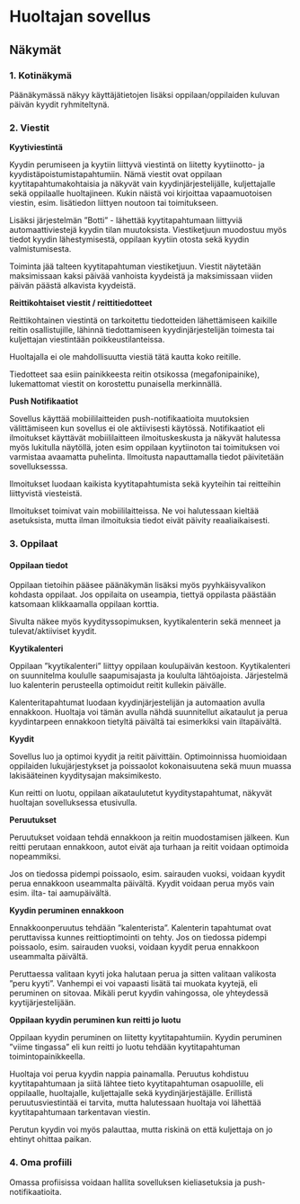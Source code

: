 # Huoltajan sovellus

## Näkymät

### 1. Kotinäkymä

Päänäkymässä näkyy käyttäjätietojen lisäksi oppilaan/oppilaiden kuluvan päivän kyydit ryhmiteltynä.

### 2. Viestit

**Kyytiviestintä**

Kyydin perumiseen ja kyytiin liittyvä viestintä on liitetty kyytiinotto- ja kyydistäpoistumistapahtumiin. Nämä viestit ovat oppilaan kyytitapahtumakohtaisia ja näkyvät vain kyydinjärjestelijälle, kuljettajalle sekä oppilaalle huoltajineen. Kukin näistä voi kirjoittaa vapaamuotoisen viestin, esim. lisätiedon liittyen noutoon tai toimitukseen.

Lisäksi järjestelmän ”Botti” - lähettää kyytitapahtumaan liittyviä automaattiviestejä kyydin tilan muutoksista. Viestiketjuun muodostuu myös tiedot kyydin lähestymisestä, oppilaan kyytiin otosta sekä kyydin valmistumisesta. 

Toiminta jää talteen kyytitapahtuman viestiketjuun. Viestit näytetään maksimissaan kaksi päivää vanhoista kyydeistä ja maksimissaan viiden päivän päästä alkavista kyydeistä.

**Reittikohtaiset viestit / reittitiedotteet**

Reittikohtainen viestintä on tarkoitettu tiedotteiden lähettämiseen kaikille reitin osallistujille, lähinnä tiedottamiseen kyydinjärjestelijän toimesta tai kuljettajan viestintään poikkeustilanteissa. 

Huoltajalla ei ole mahdollisuutta viestiä tätä kautta koko reitille.

Tiedotteet saa esiin painikkeesta reitin otsikossa (megafonipainike), lukemattomat viestit on korostettu punaisella merkinnällä.

**Push Notifikaatiot**

Sovellus käyttää mobiililaitteiden push-notifikaatioita muutoksien välittämiseen kun sovellus ei ole aktiivisesti käytössä. Notifikaatiot eli ilmoitukset käyttävät mobiililaitteen ilmoituskeskusta ja näkyvät halutessa myös lukitulla näytöllä, joten esim oppilaan kyytiinoton tai toimituksen voi varmistaa avaamatta puhelinta. Ilmoitusta napauttamalla tiedot päivitetään sovelluksesssa.

Ilmoitukset luodaan kaikista kyytitapahtumista sekä kyyteihin tai reitteihin liittyvistä viesteistä.

Ilmoitukset toimivat vain mobiililaitteissa. Ne voi halutessaan kieltää asetuksista, mutta ilman ilmoituksia tiedot eivät päivity reaaliaikaisesti.

### 3. Oppilaat

#### Oppilaan tiedot

Oppilaan tietoihin pääsee päänäkymän lisäksi myös pyyhkäisyvalikon kohdasta oppilaat. Jos oppilaita on useampia, tiettyä oppilasta päästään katsomaan klikkaamalla oppilaan korttia.

Sivulta näkee myös kyydityssopimuksen, kyytikalenterin sekä menneet ja tulevat/aktiiviset kyydit.

**Kyytikalenteri**

Oppilaan ”kyytikalenteri” liittyy oppilaan koulupäivän kestoon. Kyytikalenteri on suunnitelma koululle saapumisajasta ja koululta lähtöajoista. Järjestelmä luo kalenterin perusteella optimoidut reitit kullekin päivälle.

Kalenteritapahtumat luodaan kyydinjärjestelijän ja automaation avulla ennakkoon. Huoltaja voi tämän avulla nähdä suunnitellut aikataulut ja perua kyydintarpeen ennakkoon tietyltä päivältä tai esimerkiksi vain iltapäivältä.

**Kyydit**

Sovellus luo ja optimoi kyydit ja reitit päivittäin. Optimoinnissa huomioidaan oppilaiden lukujärjestykset ja poissaolot kokonaisuutena sekä muun muassa lakisääteinen kyyditysajan maksimikesto. 

Kun reitti on luotu, oppilaan aikataulutetut kyyditystapahtumat, näkyvät huoltajan sovelluksessa etusivulla.

**Peruutukset**

Peruutukset voidaan tehdä ennakkoon ja reitin muodostamisen jälkeen. Kun reitti perutaan ennakkoon, autot eivät aja turhaan ja reitit voidaan optimoida nopeammiksi.

Jos on tiedossa pidempi poissaolo, esim. sairauden vuoksi, voidaan kyydit perua ennakkoon useammalta päivältä. Kyydit voidaan perua myös vain esim. ilta- tai aamupäivältä.

**Kyydin peruminen ennakkoon**

Ennakkoonperuutus tehdään ”kalenterista”. Kalenterin tapahtumat ovat peruttavissa kunnes reittioptimointi on tehty. Jos on tiedossa pidempi poissaolo, esim. sairauden vuoksi, voidaan kyydit perua ennakkoon useammalta päivältä.

Peruttaessa valitaan kyyti joka halutaan perua ja sitten valitaan valikosta ”peru kyyti”. Vanhempi ei voi vapaasti lisätä tai muokata kyytejä, eli peruminen on sitovaa. Mikäli perut kyydin vahingossa, ole yhteydessä kyytijärjestelijään.

**Oppilaan kyydin peruminen kun reitti jo luotu**

Oppilaan kyydin peruminen on liitetty kyytitapahtumiin. Kyydin peruminen ”viime tingassa” eli kun reitti jo luotu tehdään kyytitapahtuman toimintopainikkeella.

Huoltaja voi perua kyydin nappia painamalla. Peruutus kohdistuu kyytitapahtumaan ja siitä lähtee tieto kyytitapahtuman osapuolille, eli oppilaalle, huoltajalle, kuljettajalle sekä kyydinjärjestäjälle. Erillistä peruutusviestintää ei tarvita, mutta halutessaan huoltaja voi lähettää kyytitapahtumaan tarkentavan viestin.

Perutun kyydin voi myös palauttaa, mutta riskinä on että kuljettaja on jo ehtinyt ohittaa paikan.

### 4. Oma profiili

Omassa profiisissa voidaan hallita sovelluksen kieliasetuksia ja push-notifikaatioita.
